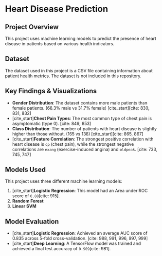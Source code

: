 # Heart Disease Prediction

## Project Overview
This project uses machine learning models to predict the presence of heart disease in patients based on various health indicators.

## Dataset
The dataset used in this project is a CSV file containing information about patient health metrics. The dataset is not included in this repository.

## Key Findings & Visualizations
* **Gender Distribution**: The dataset contains more male patients than female patients. (68.3% male vs 31.7% female) [cite_start][cite: 830, 831, 832]
* [cite_start]**Chest Pain Types**: The most common type of chest pain is asymptomatic (type 0). [cite: 849, 853]
* **Class Distribution**: The number of patients with heart disease is slightly higher than those without. (165 vs 138) [cite_start][cite: 865, 867]
* [cite_start]**Feature Correlation**: The strongest positive correlation with heart disease is `cp` (chest pain), while the strongest negative correlations are `exang` (exercise-induced angina) and `oldpeak`. [cite: 733, 745, 747]

## Models Used
This project uses three different machine learning models:
1.  [cite_start]**Logistic Regression**: This model had an Area under ROC score of `0.88`[cite: 915].
2.  **Random Forest**
3.  **Linear SVM**

## Model Evaluation
* [cite_start]**Logistic Regression**: Achieved an average AUC score of 0.835 across 5-fold cross-validation. [cite: 988, 991, 996, 997, 999]
* [cite_start]**Deep Learning**: A TensorFlow model was trained and achieved a final test accuracy of `0.909`[cite: 981].
